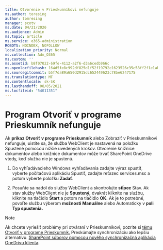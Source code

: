```yaml
---
title: Otvorenie v Prieskumníkovi nefunguje
ms.author: toresing
author: tomresing
manager: scotv
ms.date: 04/21/2020
ms.audience: Admin
ms.topic: article
ms.service: o365-administration
ROBOTS: NOINDEX, NOFOLLOW
localization_priority: Normal
ms.collection: Adm_O365
ms.custom: ''
ms.assetid: b8f07022-69fe-4112-a2f6-d3a6cedb966c
ms.openlocfilehash: 164d5fe8c992df825d1f52f19792e1623526c35c58ff2f1e1ab601fdcf5f0f53
ms.sourcegitcommit: b5f7da89a650d2915dc652449623c78be6247175
ms.translationtype: MT
ms.contentlocale: sk-SK
ms.lasthandoff: 08/05/2021
ms.locfileid: "54011351"
---
```

# <a name="open-with-explorer-isnt-working"></a>Program Otvoriť v programe Prieskumník nefunguje

Ak **príkaz Otvoriť v programe** **Prieskumník** alebo Zobraziť v Prieskumníkovi nefunguje, uistite sa, že služba WebClient je nastavená na položku Spustené pomocou nižšie uvedených krokov.  Otvorenie knižnice dokumentov alebo knižnice dokumentov môže trvať SharePoint OneDrive vtedy, keď služba nie je spustená. 
  
1. Do vyhľadávacieho Windows vyhľadávania zadajte výraz spustiť, vyberte počítačovú aplikáciu Spustiť, zadajte reťazec services.msc a potom vyberte položku **Zadať**.
    
2. Posuňte sa nadol do služby WebClient a skontrolujte **stĺpec** Stav. Ak stav služby WebClient nie je **Spustený,** dvakrát kliknite na službu, kliknite na tlačidlo **Štart** a potom na tlačidlo **OK.** Ak je to potrebné, povoľte službu výberom **možnosti** **Manuálne** alebo Automaticky v **poli Typ spustenia.** 
    
> [!NOTE]
> Ak chcete vyriešiť problémy pri otváraní v Prieskumníkovi, pozrite si [tému Otvoriť v programe Prieskumník.](https://go.microsoft.com/fwlink/?linkid=871665) Preskúmajte synchronizáciu ako lepšiu alternatívu: [SharePoint súborov pomocou nového synchronizačná aplikácia OneDrivu klienta](https://go.microsoft.com/fwlink/?linkid=871666). 
  

